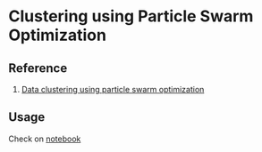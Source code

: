 # Clustering using Particle Swarm Optimization

## Reference

1. [Data clustering using particle swarm optimization](https://ieeexplore.ieee.org/document/1299577)

## Usage

Check on [notebook](./Untitled.ipynb)